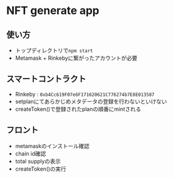 # NFT generate app

## 使い方
- トップディレクトリで`npm start`
- Metamask + Rinkebyに繋がったアカウントが必要

## スマートコントラクト
- Rinkeby : `0xb4Cc619F07e6F171620621C776274b7E8E013587`
- setplanにてあらかじめメタデータの登録を行わないといけない
- createToken()で登録されたplanの順番にmintされる

## フロント
- metamaskのインストール確認
- chain id確認
- total supplyの表示
- createToken()の実行


